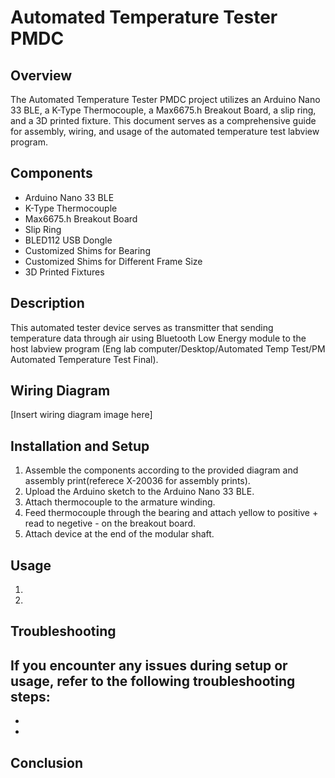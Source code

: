# Automated Temperature Tester PMDC

## Overview
The Automated Temperature Tester PMDC project utilizes an Arduino Nano 33 BLE, a K-Type Thermocouple, a Max6675.h Breakout Board, a slip ring, and a 3D printed fixture. This document serves as a comprehensive guide for assembly, wiring, and usage of the automated temperature test labview program.

## Components
- Arduino Nano 33 BLE
- K-Type Thermocouple
- Max6675.h Breakout Board
- Slip Ring
- BLED112 USB Dongle
- Customized Shims for Bearing
- Customized Shims for Different Frame Size
- 3D Printed Fixtures

## Description
This automated tester device serves as transmitter that sending temperature data through air using Bluetooth Low Energy module to the host labview program (Eng lab computer/Desktop/Automated Temp Test/PM Automated Temperature Test Final).

## Wiring Diagram
[Insert wiring diagram image here]

## Installation and Setup
1. Assemble the components according to the provided diagram and assembly print(referece X-20036 for assembly prints).
2. Upload the Arduino sketch to the Arduino Nano 33 BLE.
3. Attach thermocouple to the armature winding.
4. Feed thermocouple through the bearing and attach yellow to positive + read to negetive - on the breakout board.
5. Attach device at the end of the modular shaft.

## Usage
1. 
2. 
## Troubleshooting
If you encounter any issues during setup or usage, refer to the following troubleshooting steps:
- 
- 
- 


## Conclusion


